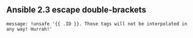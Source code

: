 ## Ansible 2.3 escape double-brackets
```
message: !unsafe '{{ .ID }}. Those tags will not be interpolated in any way! Hurrah!'
```
